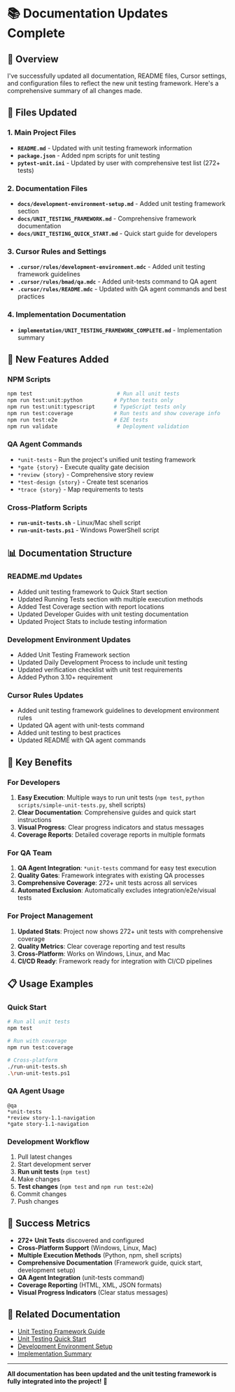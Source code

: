 # 📚 Documentation Updates Complete

## 🎯 Overview

I've successfully updated all documentation, README files, Cursor settings, and configuration files to reflect the new unit testing framework. Here's a comprehensive summary of all changes made.

## 📁 Files Updated

### 1. Main Project Files
- **`README.md`** - Updated with unit testing framework information
- **`package.json`** - Added npm scripts for unit testing
- **`pytest-unit.ini`** - Updated by user with comprehensive test list (272+ tests)

### 2. Documentation Files
- **`docs/development-environment-setup.md`** - Added unit testing framework section
- **`docs/UNIT_TESTING_FRAMEWORK.md`** - Comprehensive framework documentation
- **`docs/UNIT_TESTING_QUICK_START.md`** - Quick start guide for developers

### 3. Cursor Rules and Settings
- **`.cursor/rules/development-environment.mdc`** - Added unit testing framework guidelines
- **`.cursor/rules/bmad/qa.mdc`** - Added unit-tests command to QA agent
- **`.cursor/rules/README.mdc`** - Updated with QA agent commands and best practices

### 4. Implementation Documentation
- **`implementation/UNIT_TESTING_FRAMEWORK_COMPLETE.md`** - Implementation summary

## 🚀 New Features Added

### NPM Scripts
```bash
npm test                           # Run all unit tests
npm run test:unit:python          # Python tests only
npm run test:unit:typescript      # TypeScript tests only
npm run test:coverage             # Run tests and show coverage info
npm run test:e2e                  # E2E tests
npm run validate                   # Deployment validation
```

### QA Agent Commands
- `*unit-tests` - Run the project's unified unit testing framework
- `*gate {story}` - Execute quality gate decision
- `*review {story}` - Comprehensive story review
- `*test-design {story}` - Create test scenarios
- `*trace {story}` - Map requirements to tests

### Cross-Platform Scripts
- **`run-unit-tests.sh`** - Linux/Mac shell script
- **`run-unit-tests.ps1`** - Windows PowerShell script

## 📊 Documentation Structure

### README.md Updates
- Added unit testing framework to Quick Start section
- Updated Running Tests section with multiple execution methods
- Added Test Coverage section with report locations
- Updated Developer Guides with unit testing documentation
- Updated Project Stats to include testing information

### Development Environment Updates
- Added Unit Testing Framework section
- Updated Daily Development Process to include unit testing
- Updated verification checklist with unit test requirements
- Added Python 3.10+ requirement

### Cursor Rules Updates
- Added unit testing framework guidelines to development environment rules
- Updated QA agent with unit-tests command
- Added unit testing to best practices
- Updated README with QA agent commands

## 🎯 Key Benefits

### For Developers
1. **Easy Execution**: Multiple ways to run unit tests (`npm test`, `python scripts/simple-unit-tests.py`, shell scripts)
2. **Clear Documentation**: Comprehensive guides and quick start instructions
3. **Visual Progress**: Clear progress indicators and status messages
4. **Coverage Reports**: Detailed coverage reports in multiple formats

### For QA Team
1. **QA Agent Integration**: `*unit-tests` command for easy test execution
2. **Quality Gates**: Framework integrates with existing QA processes
3. **Comprehensive Coverage**: 272+ unit tests across all services
4. **Automated Exclusion**: Automatically excludes integration/e2e/visual tests

### For Project Management
1. **Updated Stats**: Project now shows 272+ unit tests with comprehensive coverage
2. **Quality Metrics**: Clear coverage reporting and test results
3. **Cross-Platform**: Works on Windows, Linux, and Mac
4. **CI/CD Ready**: Framework ready for integration with CI/CD pipelines

## 📋 Usage Examples

### Quick Start
```bash
# Run all unit tests
npm test

# Run with coverage
npm run test:coverage

# Cross-platform
./run-unit-tests.sh
.\run-unit-tests.ps1
```

### QA Agent Usage
```
@qa
*unit-tests
*review story-1.1-navigation
*gate story-1.1-navigation
```

### Development Workflow
1. Pull latest changes
2. Start development server
3. **Run unit tests** (`npm test`)
4. Make changes
5. **Test changes** (`npm test` and `npm run test:e2e`)
6. Commit changes
7. Push changes

## 🎉 Success Metrics

- **272+ Unit Tests** discovered and configured
- **Cross-Platform Support** (Windows, Linux, Mac)
- **Multiple Execution Methods** (Python, npm, shell scripts)
- **Comprehensive Documentation** (Framework guide, quick start, development setup)
- **QA Agent Integration** (unit-tests command)
- **Coverage Reporting** (HTML, XML, JSON formats)
- **Visual Progress Indicators** (Clear status messages)

## 🔗 Related Documentation

- [Unit Testing Framework Guide](docs/UNIT_TESTING_FRAMEWORK.md)
- [Unit Testing Quick Start](docs/UNIT_TESTING_QUICK_START.md)
- [Development Environment Setup](docs/development-environment-setup.md)
- [Implementation Summary](implementation/UNIT_TESTING_FRAMEWORK_COMPLETE.md)

---

**All documentation has been updated and the unit testing framework is fully integrated into the project!** 🚀